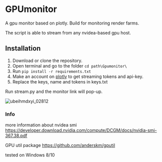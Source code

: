 # GPUmonitor

A gpu monitor based on plotly. Build for monitoring render farms.

The script is able to stream from any nvidea-based gpu host.

## Installation
1. Download or clone the repository.
2. Open terminal and go to the folder  `cd path\Gpumonitor\` 
3. Run `pip install -r requirements.txt`
4. Make an account on [plotly](https://plot.ly/) to get streaming tokens and api-key.
5. Replace the keys, name and tokens in keys.txt

Run stream.py and the monitor link will pop-up.


![ubeihmdxyi_02812](https://user-images.githubusercontent.com/44348300/53724699-b2e02400-3e6a-11e9-932a-0f9a44b03503.png)


### Info
more information about nvidea smi 
https://developer.download.nvidia.com/compute/DCGM/docs/nvidia-smi-367.38.pdf

GPU util package
https://github.com/anderskm/gputil

tested on Windows 8/10
